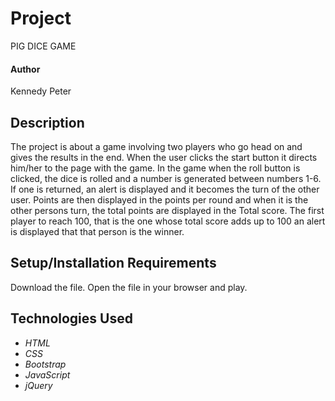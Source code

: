 # Project
PIG DICE GAME

#### Author
Kennedy Peter

## Description

The project is about a game involving two players who go head on and gives the results in the end.
When the user clicks the start button it directs him/her to the page with the game. In the game when the roll button is clicked, the dice is rolled and a number is generated between numbers 1-6. If one is returned, an alert is displayed and it becomes the turn of the other user. Points are then displayed in the points per round and when it is the other persons turn, the total points are displayed in the Total score. The first player to reach 100, that is the one whose total score adds up to 100 an alert is displayed that that person is the winner.



## Setup/Installation Requirements
Download the file.
Open the file in your browser and play.




## Technologies Used

* _HTML_
* _CSS_
* _Bootstrap_
* _JavaScript_
* _jQuery_

